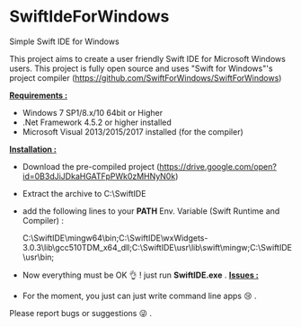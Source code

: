 # SwiftIdeForWindows
Simple Swift IDE for Windows

This project aims to create a user friendly Swift IDE for Microsoft Windows users.
This project is fully open source and uses "Swift for Windows"'s project compiler (https://github.com/SwiftForWindows/SwiftForWindows)

<b><u>Requirements :</u></b>

- Windows 7 SP1/8.x/10 64bit or Higher
- .Net Framework 4.5.2 or higher installed
- Microsoft Visual 2013/2015/2017 installed (for the compiler)

<b><u>Installation :</u></b>

- Download the pre-compiled project (https://drive.google.com/open?id=0B3dJiJDkaHGATFpPWk0zMHNyN0k)
- Extract the archive to C:\SwiftIDE
- add the following lines to your <b>PATH</b> Env. Variable (Swift Runtime and Compiler) :

  C:\SwiftIDE\mingw64\bin;C:\SwiftIDE\wxWidgets-3.0.3\lib\gcc510TDM_x64_dll;C:\SwiftIDE\usr\lib\swift\mingw;C:\SwiftIDE\usr\bin;
  
- Now everything must be OK  👌 ! just run <b>SwiftIDE.exe</b> .
<b><u>Issues :</u></b>

- For the moment, you just can just write command line apps 😢 .

Please report bugs or suggestions 😜 .
